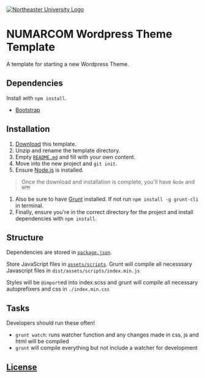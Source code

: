 [![Northeaster University Logo](https://cloud.githubusercontent.com/assets/8379295/20542121/4363ffce-b0ce-11e6-96ed-cf37b7608e59.png)](https://neu.edu)

# NUMARCOM Wordpress Theme Template

A template for starting a new Wordpress Theme.

## Dependencies

Install with `npm install`.

-   [Bootstrap](http://getbootstrap.com)

## Installation

1.  [Download](../../archive/master.zip) this template.
1.  Unzip and rename the template directory.
1.  Empty [`README.md`](README.md) and fill with your own content.
1.  Move into the new project and `git init`.
1.  Ensure [Node.js](https://nodejs.org/en/) is installed.
>  Once the download and installation is complete, you'll have `Node` and `NPM`
1.  Also be sure to have [Grunt](http://gruntjs.com/) installed. If not run
`npm install -g grunt-cli` in terminal.
1.  Finally, ensure you're in the correct directory for the project and
install dependencies with `npm install`.

## Structure

Dependencies are stored in [`package.json`](package.json).

Store JavaScript files in [`assets/scripts`](assets/scripts).
Grunt will compile all necesssary Javascript files in `dist/assets/scripts/index.min.js`

Styles will be `@import`ed into index.scss and grunt will compile all necessary
autoprefixers and css in `./index.min.css`

## Tasks

Developers should run these often!

-   `grunt watch`: runs watcher function and any changes made in css, js and html will
be compiled
-  `grunt` will compile everything but not include a watcher for development

## [License](LICENSE)
